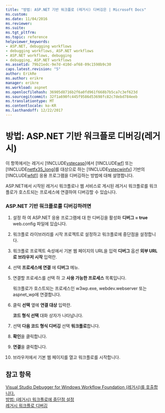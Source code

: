 ```yaml
---
title: "방법: ASP.NET 기반 워크플로 (레거시) 디버깅은 | Microsoft Docs"
ms.custom: 
ms.date: 11/04/2016
ms.reviewer: 
ms.suite: 
ms.tgt_pltfrm: 
ms.topic: reference
helpviewer_keywords:
- ASP.NET, debugging workflows
- debugging workflows, ASP.NET workflows
- ASP.NET workflows, debugging
- debugging, ASP.NET workflows
ms.assetid: 79b21edc-9e7d-410d-af68-09c1598b9c30
caps.latest.revision: "5"
author: ErikRe
ms.author: erikre
manager: erikre
ms.workload: aspnet
ms.openlocfilehash: 36905d8716b2f6a0fd961f668b7b5ca7c3ef623d
ms.sourcegitcommit: 32f1a690fc445f9586d53698fc82c7debd784eeb
ms.translationtype: MT
ms.contentlocale: ko-KR
ms.lasthandoff: 12/22/2017
---
```

# <a name="how-to-debug-aspnet-based-workflows-legacy"></a>방법: ASP.NET 기반 워크플로 디버깅(레거시)
이 항목에서는 레거시 [!INCLUDE[vstecasp](../code-quality/includes/vstecasp_md.md)]에서 [!INCLUDE[wf](../workflow-designer/includes/wf_md.md)] 또는 [!INCLUDE[netfx35_long](../workflow-designer/includes/netfx35_long_md.md)]를 대상으로 하는 [!INCLUDE[vstecwinfx](../workflow-designer/includes/vstecwinfx_md.md)] 기반의 [!INCLUDE[wfd1](../workflow-designer/includes/wfd1_md.md)] 응용 프로그램을 디버깅하는 방법에 대해 설명합니다.  
  
 ASP.NET에서 시작된 레거시 워크플로나 웹 서비스로 게시된 레거시 워크플로를 워크플로가 호스트되는 프로세스에 연결하여 디버깅할 수 있습니다.  
  
### <a name="to-debug-an-aspnet-based-workflow"></a>ASP.NET 기반 워크플로를 디버깅하려면  
  
1.  설정 하 여 ASP.NET 응용 프로그램에 대 한 디버깅을 활성화 **디버그 = true** web.config 파일에 있습니다.  
  
2.  워크플로 라이브러리를 시작 프로젝트로 설정하고 워크플로에 중단점을 설정합니다.  
  
3.  워크플로 프로젝트 속성에서 기본 웹 페이지의 URL을 입력 **디버그** 옵션 **외부 URL로 브라우저 시작** 입력란.  
  
4.  선택 **프로세스에 연결** 에 **디버그** 메뉴.  
  
5.  연결할 프로세스를 선택 하 고 **사용 가능한 프로세스** 목록입니다.  
  
     워크플로가 호스트되는 프로세스인 w3wp.exe, webdev.webserver 또는 aspnet_wp에 연결합니다.  
  
6.  클릭 **선택** 옆에 **연결 대상** 입력란.  
  
     **코드 형식 선택** 대화 상자가 나타납니다.  
  
7.  선택 **다음 코드 형식 디버깅** 선택 **워크플로**합니다.  
  
8.  **확인**을 클릭합니다.  
  
9. **연결**을 클릭합니다.  
  
10. 브라우저에서 기본 웹 페이지를 열고 워크플로를 시작합니다.  
  
## <a name="see-also"></a>참고 항목  
 [Visual Studio Debugger for Windows Workflow Foundation (레거시)를 호출합니다.](../workflow-designer/invoking-the-visual-studio-debugger-for-windows-workflow-foundation-legacy.md)   
 [방법: (레거시) 워크플로에 중단점 설정](../workflow-designer/how-to-set-breakpoints-in-workflows-legacy.md)   
 [레거시 워크플로 디버깅](../workflow-designer/debugging-legacy-workflows.md)